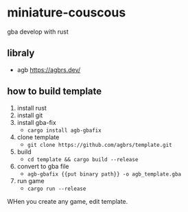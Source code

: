 # miniature-couscous
gba develop with rust

## libraly

* agb https://agbrs.dev/

## how to build template

1. install rust
2. install git
3. install gba-fix
   * `cargo install agb-gbafix`
4. clone template
   * `git clone https://github.com/agbrs/template.git`
5. build
   * `cd template && cargo build --release`
6. convert to gba file
   * `agb-gbafix {{put binary path}} -o agb_template.gba`
7. run game
   * `cargo run --release`
  
WHen you create any game, edit template.
